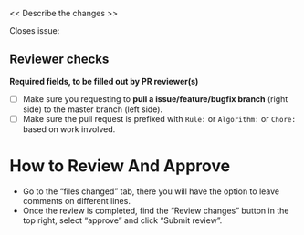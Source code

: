 << Describe the changes >>

Closes issue:

## Reviewer checks

**Required fields, to be filled out by PR reviewer(s)**
- [ ] Make sure you requesting to **pull a issue/feature/bugfix branch** (right side) to the master branch (left side).
- [ ] Make sure the pull request is prefixed with `Rule:` or `Algorithm:` or `Chore:` based on work involved.

# How to Review And Approve
- Go to the “files changed” tab, there you will have the option to leave comments on different lines. 
- Once the review is completed, find the “Review changes” button in the top right, select “approve” and click “Submit review”.